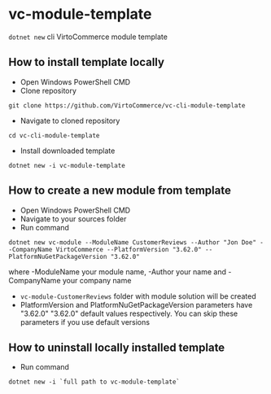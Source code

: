 # vc-module-template

`dotnet new` cli VirtoCommerce module template

## How to install template locally

* Open Windows PowerShell CMD
* Clone repository

```dos
git clone https://github.com/VirtoCommerce/vc-cli-module-template
```

* Navigate to cloned repository

```dos
cd vc-cli-module-template
```

* Install downloaded template

```dos
dotnet new -i vc-module-template
```

## How to create a new module from template

* Open Windows PowerShell CMD
* Navigate to your sources folder
* Run command

```dos
dotnet new vc-module --ModuleName CustomerReviews --Author "Jon Doe" --CompanyName VirtoCommerce --PlatformVersion "3.62.0" --PlatformNuGetPackageVersion "3.62.0"
```

where -ModuleName your module name, -Author your name and -CompanyName your company name

* `vc-module-CustomerReviews` folder with module solution will be created
* PlatformVersion and PlatformNuGetPackageVersion parameters have "3.62.0" "3.62.0" default values respectively. You can skip these parameters if you use default versions

## How to uninstall locally installed template

* Run command

```dos
dotnet new -i `full path to vc-module-template`
```
